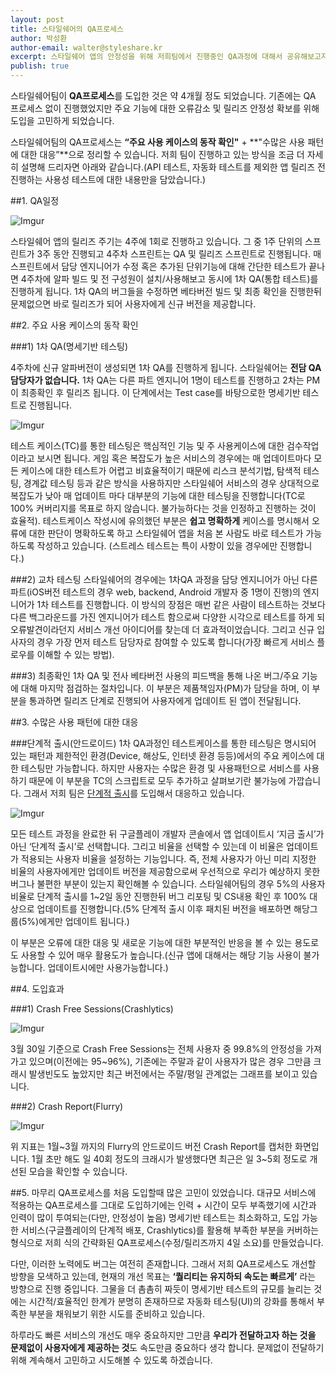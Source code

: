 ```yaml
---
layout: post
title: 스타일쉐어의 QA프로세스
author: 박성환
author-email: walter@styleshare.kr
excerpt: 스타일쉐어 앱의 안정성을 위해 저희팀에서 진행중인 QA과정에 대해서 공유해보고자 합니다.
publish: true
---
```

스타일쉐어팀이 **QA프로세스**를 도입한 것은 약 4개월 정도 되었습니다. 기존에는 QA 프로세스 없이 진행했었지만 주요 기능에 대한 오류감소 및 릴리즈 안정성 확보를 위해 도입을 고민하게 되었습니다.

스타일쉐어팀의 QA프로세스는 **“주요 사용 케이스의 동작 확인"** + **"수많은 사용 패턴에 대한 대응”**으로 정리할 수 있습니다. 저희 팀이 진행하고 있는 방식을 조금 더 자세히 설명해 드리자면 아래와 같습니다.(API 테스트, 자동화 테스트를 제외한 앱 릴리즈 전 진행하는 사용성 테스트에 대한 내용만을 담았습니다.)

##1. QA일정

![Imgur](http://i.imgur.com/WCu4MgX.png)

스타일쉐어 앱의 릴리즈 주기는 4주에 1회로 진행하고 있습니다. 그 중 1주 단위의 스프린트가 3주 동안 진행되고 4주차 스프린트는 QA 및 릴리즈 스프린트로 진행됩니다. 매 스프린트에서 담당 엔지니어가 수정 혹은 추가된 단위기능에 대해 간단한 테스트가 끝나면 4주차에 알파 빌드 및 전 구성원이 설치/사용해보고 동시에 1차 QA(통합 테스트)를 진행하게 됩니다. 1차 QA의 버그들을 수정하면 베타버전 빌드 및 최종 확인을 진행한뒤 문제없으면 바로 릴리즈가 되어 사용자에게 신규 버전을 제공합니다.

##2. 주요 사용 케이스의 동작 확인

###1) 1차 QA(명세기반 테스팅)

4주차에 신규 알파버전이 생성되면 1차 QA를 진행하게 됩니다. 스타일쉐어는 **전담 QA담당자가 없습니다.** 1차 QA는 다른 파트 엔지니어 1명이 테스트를 진행하고 2차는 PM이 최종확인 후 릴리즈 됩니다. 이 단계에서는 Test case를 바탕으로한 명세기반 테스트로 진행됩니다.

![Imgur](http://i.imgur.com/vmlrjRt.png)

테스트 케이스(TC)를 통한 테스팅은 핵심적인 기능 및 주 사용케이스에 대한 검수작업이라고 보시면 됩니다. 게임 혹은 복잡도가 높은 서비스의 경우에는 매 업데이트마다 모든 케이스에 대한 테스트가 어렵고 비효율적이기 때문에 리스크 분석기법, 탐색적 테스팅, 경계값 테스팅 등과 같은 방식을 사용하지만 스타일쉐어 서비스의 경우 상대적으로 복잡도가 낮아 매 업데이트 마다 대부분의 기능에 대한 테스팅을 진행합니다(TC로 100% 커버리지를 목표로 하지 않습니다. 불가능하다는 것을 인정하고 진행하는 것이 효율적). 테스트케이스 작성시에 유의했던 부분은 **쉽고 명확하게** 케이스를 명시해서 오류에 대한 판단이 명확하도록 하고 스타일쉐어 앱을 처음 본 사람도 바로 테스트가 가능하도록 작성하고 있습니다.
(스트레스 테스트는 특이 사항이 있을 경우에만 진행합니다.)

###2) 교차 테스팅
스타일쉐어의 경우에는 1차QA 과정을 담당 엔지니어가 아닌 다른 파트(iOS버전 테스트의 경우 web, backend, Android 개발자 중 1명이 진행)의 엔지니어가 1차 테스트를 진행합니다. 이 방식의 장점은 매번 같은 사람이 테스트하는 것보다 다른 백그라운드를 가진 엔지니어가 테스트 함으로써 다양한 시각으로 테스트를 하게 되 오류발견이라던지 서비스 개선 아이디어를 찾는데 더 효과적이었습니다. 그리고 신규 입사자의 경우 가장 먼저 테스트 담당자로 참여할 수 있도록 합니다(가장 빠르게 서비스 플로우를 이해할 수 있는 방법).

###3) 최종확인
1차 QA 및 전사 베타버전 사용의 피드백을 통해 나온 버그/주요 기능에 대해 마지막 점검하는 절차입니다. 이 부분은 제품책임자(PM)가 담당을 하며, 이 부분을 통과하면 릴리즈 단계로 진행되어 사용자에게 업데이트 된 앱이 전달됩니다.

##3. 수많은 사용 패턴에 대한 대응

###단계적 출시(안드로이드)
1차 QA과정인 테스트케이스를 통한 테스팅은 명시되어 있는 패턴과 제한적인 환경(Device, 해상도, 인터넷 환경 등등)에서의 주요 케이스에 대한 테스팅만 가능합니다. 하지만 사용자는 수많은 환경 및 사용패턴으로 서비스를 사용하기 때문에 이 부분을 TC의 스크립트로 모두 추가하고 살펴보기란 불가능에 가깝습니다. 그래서 저희 팀은 [단계적 출시](https://support.google.com/googleplay/android-developer/answer/3131213?hl=ko)를 도입해서 대응하고 있습니다. 

![Imgur](http://i.imgur.com/dk98uut.png)

모든 테스트 과정을 완료한 뒤 구글플레이 개발자 콘솔에서 앱 업데이트시 ‘지금 출시’가 아닌 ‘단계적 출시’로 선택합니다. 그리고 비율을 선택할 수 있는데 이 비율은 업데이트가 적용되는 사용자 비율을 설정하는 기능입니다. 즉, 전체 사용자가 아닌 미리 지정한 비율의 사용자에게만 업데이트 버전을 제공함으로써 우선적으로 우리가 예상하지 못한 버그나 불편한 부분이 있는지 확인해볼 수 있습니다. 스타일쉐어팀의 경우 5%의 사용자 비율로 단계적 출시를 1~2일 동안 진행한뒤 버그 리포팅 및 CS내용 확인 후 100% 대상으로 업데이트를 진행합니다.(5% 단계적 출시 이후 패치된 버전을 배포하면 해당그룹(5%)에게만 업데이트 됩니다.) 

이 부분은 오류에 대한 대응 및 새로운 기능에 대한 부분적인 반응을 볼 수 있는 용도로도 사용할 수 있어 매우 활용도가 높습니다.(신규 앱에 대해서는 해당 기능 사용이 불가능합니다. 업데이트시에만 사용가능합니다.)

##4. 도입효과


###1) Crash Free Sessions(Crashlytics)

![Imgur](http://i.imgur.com/y6wS6Pt.png)

3월 30일 기준으로 Crash Free Sessions는 전체 사용자 중 99.8%의 안정성을 가져가고 있으며(이전에는 95~96%), 기존에는 주말과 같이 사용자가 많은 경우 그만큼 크래시 발생빈도도 높았지만 최근 버전에서는 주말/평일 관계없는 그래프를 보이고 있습니다.

###2) Crash Report(Flurry)

![Imgur](http://i.imgur.com/BWe0DSl.png)

위 지표는 1월~3월 까지의 Flurry의 안드로이드 버전 Crash Report를 캡처한 화면입니다. 1월 초만 해도 일 40회 정도의 크래시가 발생했다면 최근은 일 3~5회 정도로 개선된 모습을 확인할 수 있습니다.

##5. 마무리
QA프로세스를 처음 도입할때 많은 고민이 있었습니다. 대규모 서비스에 적용하는 QA프로세스를 그대로 도입하기에는 인력 + 시간이 모두 부족했기에 시간과 인력이 많이 투여되는(다만, 안정성이 높음) 명세기반 테스트는 최소화하고, 도입 가능한 서비스(구글플레이의 단계적 배포, Crashlytics)를 활용해 부족한 부분을 커버하는 형식으로 저희 식의 간략화된 QA프로세스(수정/릴리즈까지 4일 소요)를 만들었습니다.

다만, 이러한 노력에도 버그는 여전히 존재합니다. 그래서 저희 QA프로세스도 개선할 방향을 모색하고 있는데, 현재의 개선 목표는 **‘퀄리티는 유지하되 속도는 빠르게’** 라는 방향으로 진행 중입니다. 그물을 더 촘촘히 짜듯이 명세기반 테스트의 규모를 늘리는 것에는 시간적/효율적인 한계가 분명히 존재하므로 자동화 테스팅(UI)의 강화를 통해서 부족한 부분을 채워보기 위한 시도를 준비하고 있습니다.

하루라도 빠른 서비스의 개선도 매우 중요하지만 그만큼 **우리가 전달하고자 하는 것을 문제없이 사용자에게 제공하는 것**도 속도만큼 중요하다 생각 합니다. 문제없이 전달하기 위해 계속해서 고민하고 시도해볼 수 있도록 하겠습니다.
